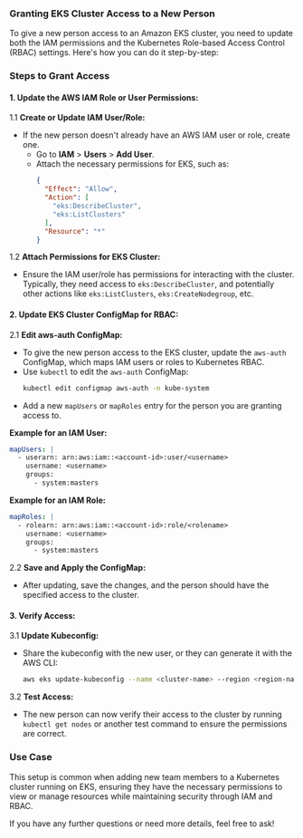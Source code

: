 ### Granting EKS Cluster Access to a New Person

To give a new person access to an Amazon EKS cluster, you need to update both the IAM permissions and the Kubernetes Role-based Access Control (RBAC) settings. Here's how you can do it step-by-step:

### Steps to Grant Access

#### 1. **Update the AWS IAM Role or User Permissions:**

   1.1 **Create or Update IAM User/Role:**
   - If the new person doesn't already have an AWS IAM user or role, create one.
     - Go to **IAM** > **Users** > **Add User**.
     - Attach the necessary permissions for EKS, such as:
       ```json
       {
         "Effect": "Allow",
         "Action": [
           "eks:DescribeCluster",
           "eks:ListClusters"
         ],
         "Resource": "*"
       }
       ```

   1.2 **Attach Permissions for EKS Cluster:**
   - Ensure the IAM user/role has permissions for interacting with the cluster. Typically, they need access to `eks:DescribeCluster`, and potentially other actions like `eks:ListClusters`, `eks:CreateNodegroup`, etc.

#### 2. **Update EKS Cluster ConfigMap for RBAC:**

   2.1 **Edit aws-auth ConfigMap:**
   - To give the new person access to the EKS cluster, update the `aws-auth` ConfigMap, which maps IAM users or roles to Kubernetes RBAC.
   - Use `kubectl` to edit the `aws-auth` ConfigMap:
     ```bash
     kubectl edit configmap aws-auth -n kube-system
     ```
   - Add a new `mapUsers` or `mapRoles` entry for the person you are granting access to.

   **Example for an IAM User:**
   ```yaml
   mapUsers: |
     - userarn: arn:aws:iam::<account-id>:user/<username>
       username: <username>
       groups:
         - system:masters
   ```

   **Example for an IAM Role:**
   ```yaml
   mapRoles: |
     - rolearn: arn:aws:iam::<account-id>:role/<rolename>
       username: <username>
       groups:
         - system:masters
   ```

   2.2 **Save and Apply the ConfigMap:**
   - After updating, save the changes, and the person should have the specified access to the cluster.

#### 3. **Verify Access:**

   3.1 **Update Kubeconfig:**
   - Share the kubeconfig with the new user, or they can generate it with the AWS CLI:
     ```bash
     aws eks update-kubeconfig --name <cluster-name> --region <region-name> --role-arn arn:aws:iam::<account-id>:role/<rolename>
     ```

   3.2 **Test Access:**
   - The new person can now verify their access to the cluster by running `kubectl get nodes` or another test command to ensure the permissions are correct.

### Use Case
This setup is common when adding new team members to a Kubernetes cluster running on EKS, ensuring they have the necessary permissions to view or manage resources while maintaining security through IAM and RBAC.

If you have any further questions or need more details, feel free to ask!
